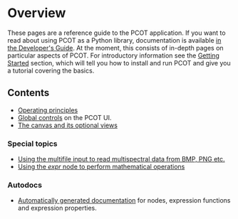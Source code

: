 # Overview

These pages are a reference guide to the PCOT application. If you 
want to read about using PCOT as a Python library, documentation
is available [in the Developer's Guide](../devguide/library/).
At the moment, this consists of in-depth pages on particular aspects of PCOT.
For introductory information see 
the [Getting Started](../gettingstarted/) section, which will tell you how
to install and run PCOT and give you a tutorial covering the basics.


## Contents
* [Operating principles](principles)
* [Global controls](globalcontrols) on the PCOT UI.
* [The canvas and its optional views](canvas)

### Special topics
* [Using the multifile input to read multispectral data from BMP, PNG etc.](multifile)
* [Using the *expr* node to perform mathematical operations](expr.md)


### Autodocs
* [Automatically generated documentation](autodocs) for nodes, expression functions and
expression properties.
